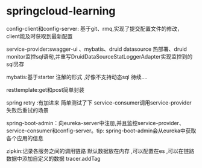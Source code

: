 # springcloud-learning


config-client和config-server: 基于git、rmq,实现了提交配置文件的修改， client能及时获取到最新配置


service-provider:swagger-ui 、mybatis、druid datasource 热部署、druid monitor监控sql语句,并重写DruidDataSourceStatLoggerAdapter实现监控到的sql另存

mybatis:基于starter 注解的形式 ,好像不支持动态sql 待续....

resttemplate:get和post简单封装

spring retry :有加进来 简单测试了下 service-consumer调用service-provider失败后重试的场景

spring-boot-admin：向eureka-server中注册,并且监控service-provider、service-consumer和config-server。tip: spring-boot-admin会从eureka中获取各个应用的信息

zipkin:记录各服务之间的调用链路 默认数据放在内存 ,可以配置在es  ,可以在链路数据中添加自定义的数据 tracer.addTag
